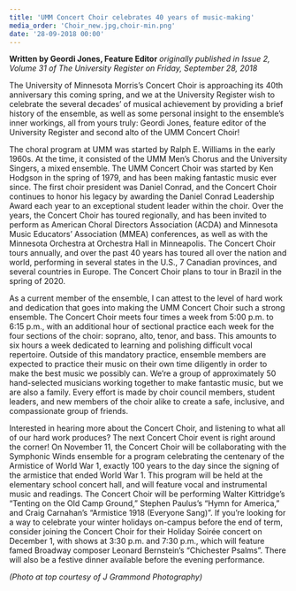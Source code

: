 ```yaml
---
title: 'UMM Concert Choir celebrates 40 years of music-making'
media_order: 'Choir_new.jpg,choir-min.png'
date: '28-09-2018 00:00'
---
```


**Written by Geordi Jones, Feature Editor** _originally published in Issue 2, Volume 31 of The University Register on Friday, September 28, 2018_

The University of Minnesota Morris’s Concert Choir is approaching its 40th anniversary this coming spring, and we at the University Register wish to celebrate the several decades’ of musical achievement by providing a brief history of the ensemble, as well as some personal insight to the ensemble’s inner workings, all from yours truly: Geordi Jones, feature editor of the University Register and second alto of the UMM Concert Choir! 

The choral program at UMM was started by Ralph E. Williams in the early 1960s. At the time, it consisted of the UMM Men’s Chorus and the University Singers, a mixed ensemble. The UMM Concert Choir was started by Ken Hodgson in the spring of 1979, and has been making fantastic music ever since. The first choir president was Daniel Conrad, and the Concert Choir continues to honor his legacy by awarding the Daniel Conrad Leadership Award each year to an exceptional student leader within the choir. Over the years, the Concert Choir has toured regionally, and has been invited to perform as American Choral Directors Association (ACDA) and Minnesota Music Educators’ Association (MMEA) conferences, as well as with the Minnesota Orchestra at Orchestra Hall in Minneapolis. The Concert Choir tours annually, and over the past 40 years has toured all over the nation and world, performing in several states in the U.S., 7 Canadian provinces, and several countries in Europe. The Concert Choir plans to tour in Brazil in the spring of 2020. 

As a current member of the ensemble, I can attest to the level of hard work and dedication that goes into making the UMM Concert Choir such a strong ensemble. The Concert Choir meets four times a week from 5:00 p.m. to 6:15 p.m., with an additional hour of sectional practice each week for the four sections of the choir: soprano, alto, tenor, and bass. This amounts to six hours a week dedicated to learning and polishing difficult vocal repertoire. Outside of this mandatory practice, ensemble members are expected to practice their music on their own time diligently in order to make the best music we possibly can. We’re a group of approximately 50 hand-selected musicians working together to make fantastic music, but we are also a family. Every effort is made by choir council members, student leaders, and new members of the choir alike to create a safe, inclusive, and compassionate group of friends. 

Interested in hearing more about the Concert Choir, and listening to what all of our hard work produces? The next Concert Choir event is right around the corner! On November 11, the Concert Choir will be collaborating with the Symphonic Winds ensemble for a program celebrating the centenary of the Armistice of World War 1, exactly 100 years to the day since the signing of the armistice that ended World War 1. This program will be held at the elementary school concert hall, and will feature vocal and instrumental music and readings. The Concert Choir will be performing Walter Kittridge’s “Tenting on the Old Camp Ground,” Stephen Paulus’s “Hymn for America,” and Craig Carnahan’s “Armistice 1918 (Everyone Sang)”. If you’re looking for a way to celebrate your winter holidays on-campus before the end of term, consider joining the Concert Choir for their Holiday Soirée concert on December 1, with shows at 3:30 p.m. and 7:30 p.m., which will feature famed Broadway composer Leonard Bernstein’s “Chichester Psalms”. There will also be a festive dinner available before the evening performance. 

_(Photo at top courtesy of J Grammond Photography)_